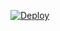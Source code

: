
[![Deploy](https://www.herokucdn.com/deploy/button.png)](https://dashboard.heroku.com/new?template=https://github.com/222/222) 
